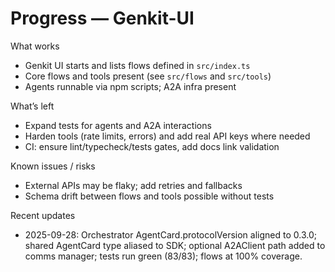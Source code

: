 # Progress — Genkit-UI

What works

- Genkit UI starts and lists flows defined in `src/index.ts`
- Core flows and tools present (see `src/flows` and `src/tools`)
- Agents runnable via npm scripts; A2A infra present

What’s left

- Expand tests for agents and A2A interactions
- Harden tools (rate limits, errors) and add real API keys where needed
- CI: ensure lint/typecheck/tests gates, add docs link validation

Known issues / risks

- External APIs may be flaky; add retries and fallbacks
- Schema drift between flows and tools possible without tests

Recent updates

- 2025-09-28: Orchestrator AgentCard.protocolVersion aligned to 0.3.0; shared AgentCard type aliased to SDK; optional A2AClient path added to comms manager; tests run green (83/83); flows at 100% coverage.

